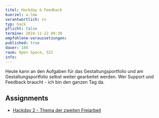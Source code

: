 ```yaml
---
titel: Hackday & Feedback
kuerzel: w-lmw
verantwortlich: cn
typ: hack
pflicht: false
termine: 2024-11-22 09:30
empfohlene-voraussetzungen:
published: true
dauer: 180
raum: Open Space, S22
info: 
---
```


 Heute kann an den Aufgaben für das Gestaltungsportfolio und am Gestaltungsportfolio selbst weiter gearbeitet werden. Wer Support und Feedback braucht - ich bin den ganzen Tag da.

 ## Assignments

- [Hackday 2 - Thema der zweiten Freiarbeit](/generative-gestaltung/assignments/99-hackday-2/)